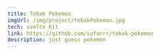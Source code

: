 ```yaml
---
title: Tebak Pokemon
imgUrl: /img/project/tebakPokemon.jpg
tech: svelte Kit
link: https://github.com/safarrr/tebak-pokemon
description: just guess pokemon
---
```

